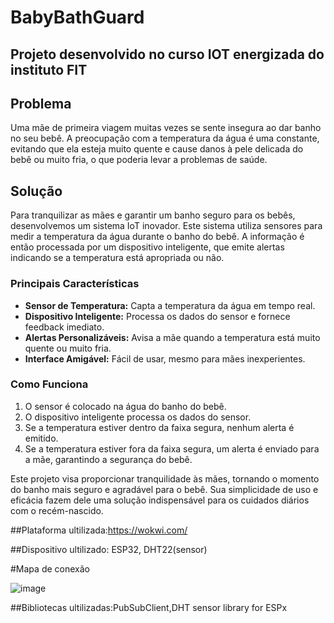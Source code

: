 # BabyBathGuard

## Projeto desenvolvido no curso IOT energizada do instituto FIT

## Problema
Uma mãe de primeira viagem muitas vezes se sente insegura ao dar banho no seu bebê. A preocupação com a temperatura da água é uma constante, evitando que ela esteja muito quente e cause danos à pele delicada do bebê ou muito fria, o que poderia levar a problemas de saúde.

## Solução
Para tranquilizar as mães e garantir um banho seguro para os bebês, desenvolvemos um sistema IoT inovador. Este sistema utiliza sensores para medir a temperatura da água durante o banho do bebê. A informação é então processada por um dispositivo inteligente, que emite alertas indicando se a temperatura está apropriada ou não.

### Principais Características
- **Sensor de Temperatura:** Capta a temperatura da água em tempo real.
- **Dispositivo Inteligente:** Processa os dados do sensor e fornece feedback imediato.
- **Alertas Personalizáveis:** Avisa a mãe quando a temperatura está muito quente ou muito fria.
- **Interface Amigável:** Fácil de usar, mesmo para mães inexperientes.

### Como Funciona
1. O sensor é colocado na água do banho do bebê.
2. O dispositivo inteligente processa os dados do sensor.
3. Se a temperatura estiver dentro da faixa segura, nenhum alerta é emitido.
4. Se a temperatura estiver fora da faixa segura, um alerta é enviado para a mãe, garantindo a segurança do bebê.

Este projeto visa proporcionar tranquilidade às mães, tornando o momento do banho mais seguro e agradável para o bebê. Sua simplicidade de uso e eficácia fazem dele uma solução indispensável para os cuidados diários com o recém-nascido.

##Plataforma ultilizada:https://wokwi.com/

##Dispositivo ultilizado: ESP32, DHT22(sensor)

#Mapa de conexão 

![image](https://github.com/marcelitos1v9/BabyBathGuard/assets/123131698/ce4ec1e7-a5c3-40cb-9cdc-a4c075d5c06b)

##Bibliotecas ultilizadas:PubSubClient,DHT sensor library for ESPx
